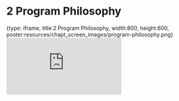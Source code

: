 # 2 Program Philosophy
 
{type: iframe, title:2 Program Philosophy, width:800, height:600, poster:resources/chapt_screen_images/program-philosophy.png}
![](https://datatrail-jhu.github.io/DataTrail_ReOrg/no_toc/program-philosophy.html)
 

 
